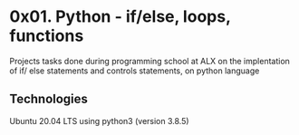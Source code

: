 # 0x01. Python - if/else, loops, functions
Projects tasks done during programming school at ALX on the implentation of if/ else statements and controls statements, on python language

## Technologies
Ubuntu 20.04 LTS using python3 (version 3.8.5)
